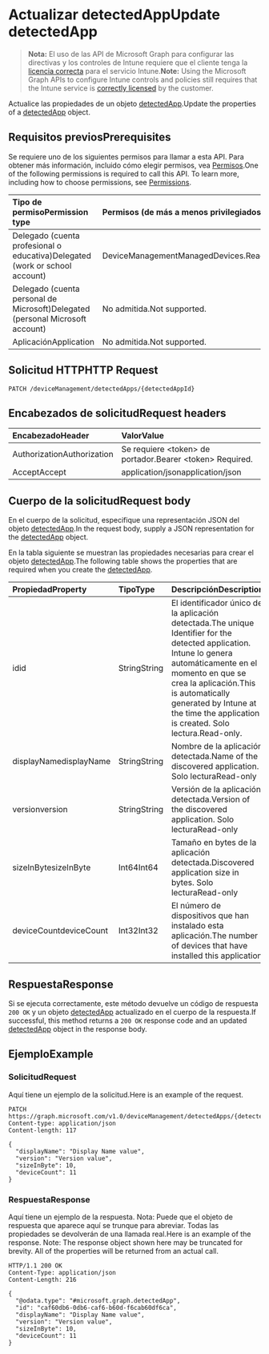 # <a name="update-detectedapp"></a><span data-ttu-id="d065c-101">Actualizar detectedApp</span><span class="sxs-lookup"><span data-stu-id="d065c-101">Update detectedApp</span></span>

> <span data-ttu-id="d065c-102">**Nota:** El uso de las API de Microsoft Graph para configurar las directivas y los controles de Intune requiere que el cliente tenga la [licencia correcta](https://go.microsoft.com/fwlink/?linkid=839381) para el servicio Intune.</span><span class="sxs-lookup"><span data-stu-id="d065c-102">**Note:** Using the Microsoft Graph APIs to configure Intune controls and policies still requires that the Intune service is [correctly licensed](https://go.microsoft.com/fwlink/?linkid=839381) by the customer.</span></span>

<span data-ttu-id="d065c-103">Actualice las propiedades de un objeto [detectedApp](../resources/intune_devices_detectedapp.md).</span><span class="sxs-lookup"><span data-stu-id="d065c-103">Update the properties of a [detectedApp](../resources/intune_devices_detectedapp.md) object.</span></span>
## <a name="prerequisites"></a><span data-ttu-id="d065c-104">Requisitos previos</span><span class="sxs-lookup"><span data-stu-id="d065c-104">Prerequisites</span></span>
<span data-ttu-id="d065c-p101">Se requiere uno de los siguientes permisos para llamar a esta API. Para obtener más información, incluido cómo elegir permisos, vea [Permisos](../../../concepts/permissions_reference.md).</span><span class="sxs-lookup"><span data-stu-id="d065c-p101">One of the following permissions is required to call this API. To learn more, including how to choose permissions, see [Permissions](../../../concepts/permissions_reference.md).</span></span>

|<span data-ttu-id="d065c-107">Tipo de permiso</span><span class="sxs-lookup"><span data-stu-id="d065c-107">Permission type</span></span>|<span data-ttu-id="d065c-108">Permisos (de más a menos privilegiados)</span><span class="sxs-lookup"><span data-stu-id="d065c-108">Permissions (from most to least privileged)</span></span>|
|:---|:---|
|<span data-ttu-id="d065c-109">Delegado (cuenta profesional o educativa)</span><span class="sxs-lookup"><span data-stu-id="d065c-109">Delegated (work or school account)</span></span>|<span data-ttu-id="d065c-110">DeviceManagementManagedDevices.ReadWrite.All</span><span class="sxs-lookup"><span data-stu-id="d065c-110">DeviceManagementManagedDevices.ReadWrite.All</span></span>|
|<span data-ttu-id="d065c-111">Delegado (cuenta personal de Microsoft)</span><span class="sxs-lookup"><span data-stu-id="d065c-111">Delegated (personal Microsoft account)</span></span>|<span data-ttu-id="d065c-112">No admitida.</span><span class="sxs-lookup"><span data-stu-id="d065c-112">Not supported.</span></span>|
|<span data-ttu-id="d065c-113">Aplicación</span><span class="sxs-lookup"><span data-stu-id="d065c-113">Application</span></span>|<span data-ttu-id="d065c-114">No admitida.</span><span class="sxs-lookup"><span data-stu-id="d065c-114">Not supported.</span></span>|

## <a name="http-request"></a><span data-ttu-id="d065c-115">Solicitud HTTP</span><span class="sxs-lookup"><span data-stu-id="d065c-115">HTTP Request</span></span>
<!-- {
  "blockType": "ignored"
}
-->
``` http
PATCH /deviceManagement/detectedApps/{detectedAppId}
```

## <a name="request-headers"></a><span data-ttu-id="d065c-116">Encabezados de solicitud</span><span class="sxs-lookup"><span data-stu-id="d065c-116">Request headers</span></span>
|<span data-ttu-id="d065c-117">Encabezado</span><span class="sxs-lookup"><span data-stu-id="d065c-117">Header</span></span>|<span data-ttu-id="d065c-118">Valor</span><span class="sxs-lookup"><span data-stu-id="d065c-118">Value</span></span>|
|:---|:---|
|<span data-ttu-id="d065c-119">Authorization</span><span class="sxs-lookup"><span data-stu-id="d065c-119">Authorization</span></span>|<span data-ttu-id="d065c-120">Se requiere &lt;token&gt; de portador.</span><span class="sxs-lookup"><span data-stu-id="d065c-120">Bearer &lt;token&gt; Required.</span></span>|
|<span data-ttu-id="d065c-121">Accept</span><span class="sxs-lookup"><span data-stu-id="d065c-121">Accept</span></span>|<span data-ttu-id="d065c-122">application/json</span><span class="sxs-lookup"><span data-stu-id="d065c-122">application/json</span></span>|

## <a name="request-body"></a><span data-ttu-id="d065c-123">Cuerpo de la solicitud</span><span class="sxs-lookup"><span data-stu-id="d065c-123">Request body</span></span>
<span data-ttu-id="d065c-124">En el cuerpo de la solicitud, especifique una representación JSON del objeto [detectedApp](../resources/intune_devices_detectedapp.md).</span><span class="sxs-lookup"><span data-stu-id="d065c-124">In the request body, supply a JSON representation for the [detectedApp](../resources/intune_devices_detectedapp.md) object.</span></span>

<span data-ttu-id="d065c-125">En la tabla siguiente se muestran las propiedades necesarias para crear el objeto [detectedApp](../resources/intune_devices_detectedapp.md).</span><span class="sxs-lookup"><span data-stu-id="d065c-125">The following table shows the properties that are required when you create the [detectedApp](../resources/intune_devices_detectedapp.md).</span></span>

|<span data-ttu-id="d065c-126">Propiedad</span><span class="sxs-lookup"><span data-stu-id="d065c-126">Property</span></span>|<span data-ttu-id="d065c-127">Tipo</span><span class="sxs-lookup"><span data-stu-id="d065c-127">Type</span></span>|<span data-ttu-id="d065c-128">Descripción</span><span class="sxs-lookup"><span data-stu-id="d065c-128">Description</span></span>|
|:---|:---|:---|
|<span data-ttu-id="d065c-129">id</span><span class="sxs-lookup"><span data-stu-id="d065c-129">id</span></span>|<span data-ttu-id="d065c-130">String</span><span class="sxs-lookup"><span data-stu-id="d065c-130">String</span></span>|<span data-ttu-id="d065c-131">El identificador único de la aplicación detectada.</span><span class="sxs-lookup"><span data-stu-id="d065c-131">The unique Identifier for the detected application.</span></span> <span data-ttu-id="d065c-132">Intune lo genera automáticamente en el momento en que se crea la aplicación.</span><span class="sxs-lookup"><span data-stu-id="d065c-132">This is automatically generated by Intune at the time the application is created.</span></span> <span data-ttu-id="d065c-133">Solo lectura.</span><span class="sxs-lookup"><span data-stu-id="d065c-133">Read-only.</span></span>|
|<span data-ttu-id="d065c-134">displayName</span><span class="sxs-lookup"><span data-stu-id="d065c-134">displayName</span></span>|<span data-ttu-id="d065c-135">String</span><span class="sxs-lookup"><span data-stu-id="d065c-135">String</span></span>|<span data-ttu-id="d065c-136">Nombre de la aplicación detectada.</span><span class="sxs-lookup"><span data-stu-id="d065c-136">Name of the discovered application.</span></span> <span data-ttu-id="d065c-137">Solo lectura</span><span class="sxs-lookup"><span data-stu-id="d065c-137">Read-only</span></span>|
|<span data-ttu-id="d065c-138">version</span><span class="sxs-lookup"><span data-stu-id="d065c-138">version</span></span>|<span data-ttu-id="d065c-139">String</span><span class="sxs-lookup"><span data-stu-id="d065c-139">String</span></span>|<span data-ttu-id="d065c-140">Versión de la aplicación detectada.</span><span class="sxs-lookup"><span data-stu-id="d065c-140">Version of the discovered application.</span></span> <span data-ttu-id="d065c-141">Solo lectura</span><span class="sxs-lookup"><span data-stu-id="d065c-141">Read-only</span></span>|
|<span data-ttu-id="d065c-142">sizeInByte</span><span class="sxs-lookup"><span data-stu-id="d065c-142">sizeInByte</span></span>|<span data-ttu-id="d065c-143">Int64</span><span class="sxs-lookup"><span data-stu-id="d065c-143">Int64</span></span>|<span data-ttu-id="d065c-144">Tamaño en bytes de la aplicación detectada.</span><span class="sxs-lookup"><span data-stu-id="d065c-144">Discovered application size in bytes.</span></span> <span data-ttu-id="d065c-145">Solo lectura</span><span class="sxs-lookup"><span data-stu-id="d065c-145">Read-only</span></span>|
|<span data-ttu-id="d065c-146">deviceCount</span><span class="sxs-lookup"><span data-stu-id="d065c-146">deviceCount</span></span>|<span data-ttu-id="d065c-147">Int32</span><span class="sxs-lookup"><span data-stu-id="d065c-147">Int32</span></span>|<span data-ttu-id="d065c-148">El número de dispositivos que han instalado esta aplicación.</span><span class="sxs-lookup"><span data-stu-id="d065c-148">The number of devices that have installed this application</span></span>|



## <a name="response"></a><span data-ttu-id="d065c-149">Respuesta</span><span class="sxs-lookup"><span data-stu-id="d065c-149">Response</span></span>
<span data-ttu-id="d065c-150">Si se ejecuta correctamente, este método devuelve un código de respuesta `200 OK` y un objeto [detectedApp](../resources/intune_devices_detectedapp.md) actualizado en el cuerpo de la respuesta.</span><span class="sxs-lookup"><span data-stu-id="d065c-150">If successful, this method returns a `200 OK` response code and an updated [detectedApp](../resources/intune_devices_detectedapp.md) object in the response body.</span></span>

## <a name="example"></a><span data-ttu-id="d065c-151">Ejemplo</span><span class="sxs-lookup"><span data-stu-id="d065c-151">Example</span></span>
### <a name="request"></a><span data-ttu-id="d065c-152">Solicitud</span><span class="sxs-lookup"><span data-stu-id="d065c-152">Request</span></span>
<span data-ttu-id="d065c-153">Aquí tiene un ejemplo de la solicitud.</span><span class="sxs-lookup"><span data-stu-id="d065c-153">Here is an example of the request.</span></span>
``` http
PATCH https://graph.microsoft.com/v1.0/deviceManagement/detectedApps/{detectedAppId}
Content-type: application/json
Content-length: 117

{
  "displayName": "Display Name value",
  "version": "Version value",
  "sizeInByte": 10,
  "deviceCount": 11
}
```

### <a name="response"></a><span data-ttu-id="d065c-154">Respuesta</span><span class="sxs-lookup"><span data-stu-id="d065c-154">Response</span></span>
<span data-ttu-id="d065c-p106">Aquí tiene un ejemplo de la respuesta. Nota: Puede que el objeto de respuesta que aparece aquí se trunque para abreviar. Todas las propiedades se devolverán de una llamada real.</span><span class="sxs-lookup"><span data-stu-id="d065c-p106">Here is an example of the response. Note: The response object shown here may be truncated for brevity. All of the properties will be returned from an actual call.</span></span>
``` http
HTTP/1.1 200 OK
Content-Type: application/json
Content-Length: 216

{
  "@odata.type": "#microsoft.graph.detectedApp",
  "id": "caf60db6-0db6-caf6-b60d-f6cab60df6ca",
  "displayName": "Display Name value",
  "version": "Version value",
  "sizeInByte": 10,
  "deviceCount": 11
}
```









